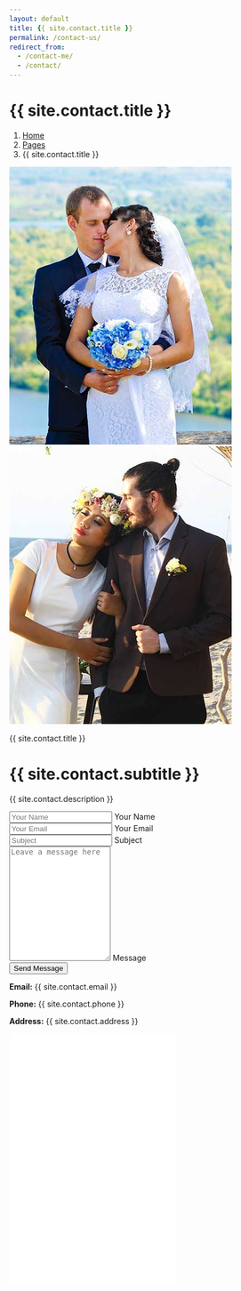 ```yaml
---
layout: default
title: {{ site.contact.title }}
permalink: /contact-us/
redirect_from:
  - /contact-me/
  - /contact/
---
```


<!-- Header Start -->
<div class="container-fluid hero-header bg-light py-5 mb-5">
  <div class="container py-5">
    <div class="row g-5 align-items-center">
      <div class="col-lg-6">
        <h1 class="display-4 mb-3 animated slideInDown">{{ site.contact.title }}</h1>
        <nav aria-label="breadcrumb animated slideInDown">
          <ol class="breadcrumb mb-0">
            <li class="breadcrumb-item"><a href="/">Home</a></li>
            <li class="breadcrumb-item"><a href="#">Pages</a></li>
            <li class="breadcrumb-item active" aria-current="page">{{ site.contact.title }}</li>
          </ol>
        </nav>
      </div>
      <div class="col-lg-6 animated fadeIn">
        <div class="row g-3">
          <div class="col-6 text-end">
            <img class="img-fluid bg-white p-3 w-100" src="img/hero-1.jpg" alt="">
          </div>
          <div class="col-6">
            <img class="img-fluid bg-white p-3 w-100" src="img/hero-2.jpg" alt="">
          </div>
        </div>
      </div>
    </div>
  </div>
</div>
<!-- Header End -->

<!-- Contact Start -->
<div class="container-xxl py-5">
  <div class="container">
    <div class="text-center mx-auto wow fadeInUp" data-wow-delay="0.1s" style="max-width: 500px;">
      <p class="text-primary text-uppercase mb-2">{{ site.contact.title }}</p>
      <h1 class="display-6 mb-5">{{ site.contact.subtitle }}</h1>
    </div>
    <div class="row g-0 justify-content-center">
      <div class="col-lg-8 wow fadeInUp" data-wow-delay="0.1s">
        <p class="text-center mb-4">{{ site.contact.description }}</p>
        <form>
          <div class="row g-3">
            <div class="col-md-6">
              <div class="form-floating">
                <input type="text" class="form-control" id="name" placeholder="Your Name">
                <label for="name">Your Name</label>
              </div>
            </div>
            <div class="col-md-6">
              <div class="form-floating">
                <input type="email" class="form-control" id="email" placeholder="Your Email">
                <label for="email">Your Email</label>
              </div>
            </div>
            <div class="col-12">
              <div class="form-floating">
                <input type="text" class="form-control" id="subject" placeholder="Subject">
                <label for="subject">Subject</label>
              </div>
            </div>
            <div class="col-12">
              <div class="form-floating">
                <textarea class="form-control" placeholder="Leave a message here" id="message" style="height: 200px"></textarea>
                <label for="message">Message</label>
              </div>
            </div>
            <div class="col-12 text-center">
              <button class="btn btn-primary py-3 px-5" type="submit">Send Message</button>
            </div>
          </div>
        </form>
        <div class="mt-4 text-center">
          <p><strong>Email:</strong> {{ site.contact.email }}</p>
          <p><strong>Phone:</strong> {{ site.contact.phone }}</p>
          <p><strong>Address:</strong> {{ site.contact.address }}</p>
        </div>
      </div>
    </div>
  </div>
</div>
<!-- Contact End -->

<!-- Google Map Start -->
<div class="container-xxl py-5 px-0 wow fadeInUp" data-wow-delay="0.1s">
  <iframe class="w-100 mb-n2" style="height: 450px;"
    src="{{ site.contact.map }}"
    frameborder="0" allowfullscreen="" aria-hidden="false" tabindex="0"></iframe>
</div>
